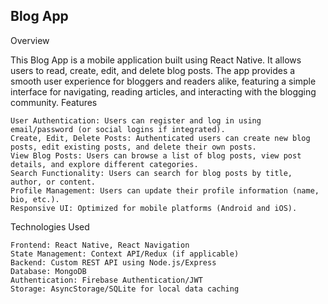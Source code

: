 ## Blog App
Overview

This Blog App is a mobile application built using React Native. It allows users to read, create, edit, and delete blog posts. The app provides a smooth user experience for bloggers and readers alike, featuring a simple interface for navigating, reading articles, and interacting with the blogging community.
Features

    User Authentication: Users can register and log in using email/password (or social logins if integrated).
    Create, Edit, Delete Posts: Authenticated users can create new blog posts, edit existing posts, and delete their own posts.
    View Blog Posts: Users can browse a list of blog posts, view post details, and explore different categories.
    Search Functionality: Users can search for blog posts by title, author, or content.
    Profile Management: Users can update their profile information (name, bio, etc.).
    Responsive UI: Optimized for mobile platforms (Android and iOS).

Technologies Used

    Frontend: React Native, React Navigation
    State Management: Context API/Redux (if applicable)
    Backend: Custom REST API using Node.js/Express
    Database: MongoDB
    Authentication: Firebase Authentication/JWT
    Storage: AsyncStorage/SQLite for local data caching
